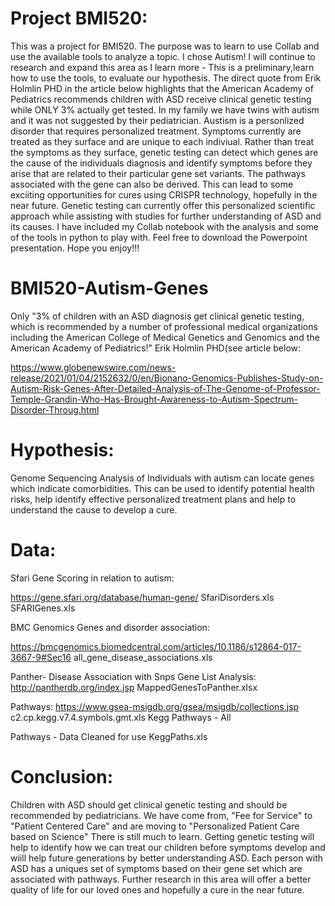 # Project BMI520: 
This was a project for BMI520. The purpose was to learn to use Collab and use the available tools to analyze a topic. I chose Autism! I will continue to research and expand this area as I learn more - This is a preliminary,learn how to use the tools, to evaluate our hypothesis. The direct quote from Erik Holmlin PHD in the article below highlights that the American Academy of Pediatrics recommends children with ASD receive clinical genetic testing  while ONLY 3% actually get tested. In my family we have twins with autism and it was not suggested by their pediatrician. Austism is a personlized disorder that requires personalized treatment. Symptoms currently are treated as they surface and are unique to each indiviual. Rather than treat the symptoms as they surface, genetic testing can detect which genes are the cause of the individuals diagnosis and identify symptoms before they arise that are related to their particular gene set variants. The pathways associated with the gene can also be derived. This can lead to some exciiting opportunities for cures using CRISPR technology, hopefully in the near future. Genetic testing can currently offer this personalized scientific approach while  assisting with studies for further understanding of ASD and its causes. I have included my Collab notebook with the analysis and some of the tools in python to play with. Feel free to download the Powerpoint presentation. Hope you enjoy!!!

# BMI520-Autism-Genes

  Only "3% of children with an ASD diagnosis get clinical genetic testing, which is recommended by a number of professional medical organizations including the       American College of Medical Genetics and Genomics and the American Academy of Pediatrics!" Erik Holmlin PHD(see article below:
  
  https://www.globenewswire.com/news-release/2021/01/04/2152632/0/en/Bionano-Genomics-Publishes-Study-on-Autism-Risk-Genes-After-Detailed-Analysis-of-The-Genome-of-Professor-Temple-Grandin-Who-Has-Brought-Awareness-to-Autism-Spectrum-Disorder-Throug.html


# Hypothesis:

  Genome Sequencing Analysis of Individuals with autism can locate genes which indicate comorbidities. This can be used to identify potential health risks, help       identify effective personalized treatment plans and help to understand the cause to develop a cure. 

# Data: 

Sfari
  Gene Scoring in relation to autism:
  
  https://gene.sfari.org/database/human-gene/
  SfariDisorders.xls
  SFARIGenes.xls 

BMC Genomics
 Genes and disorder association:
  
  https://bmcgenomics.biomedcentral.com/articles/10.1186/s12864-017-3667-9#Sec16
  all_gene_disease_associations.xls
  
 Panther- Disease Association with Snps
  Gene List Analysis:
  http://pantherdb.org/index.jsp
  MappedGenesToPanther.xlsx
 
 Pathways:
 https://www.gsea-msigdb.org/gsea/msigdb/collections.jsp
 c2.cp.kegg.v7.4.symbols.gmt.xls
 Kegg Pathways - All
 
 Pathways - Data Cleaned for use
 KeggPaths.xls

# Conclusion: 
Children with ASD should get clinical genetic testing and should be recommended by pediatricians. We have come from, "Fee for Service" to "Patient Centered Care" and are moving to "Personalized Patient Care based on Science" There is still much to learn. Getting genetic testing will help to identify how we can treat our children before symptoms develop and wiill help future generations by better understanding ASD. Each person with ASD has a uniques set of symptoms based on their gene set which are associated with pathways. Further research in this area will offer a better quality of life for our loved ones and hopefully a cure in the near future. 
